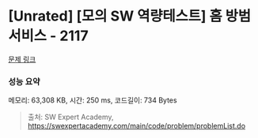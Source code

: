 # [Unrated] [모의 SW 역량테스트] 홈 방범 서비스 - 2117 

[문제 링크](https://swexpertacademy.com/main/code/problem/problemDetail.do?contestProbId=AV5V61LqAf8DFAWu) 

### 성능 요약

메모리: 63,308 KB, 시간: 250 ms, 코드길이: 734 Bytes



> 출처: SW Expert Academy, https://swexpertacademy.com/main/code/problem/problemList.do